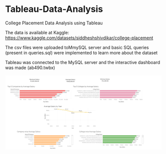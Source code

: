 # Tableau-Data-Analysis
College Placement Data Analysis using Tableau

The data is available at Kaggle: https://www.kaggle.com/datasets/siddheshshivdikar/college-placement

The csv files were uploaded toMmySQL server and basic SQL queries (present in queries.sql) were implemented to learn more about the dataset

Tableau was connected to the MySQL server and the interactive dashboard was made (ab490.twbx)<br><br>
<img src="/Dashboard.png" width="1200">





